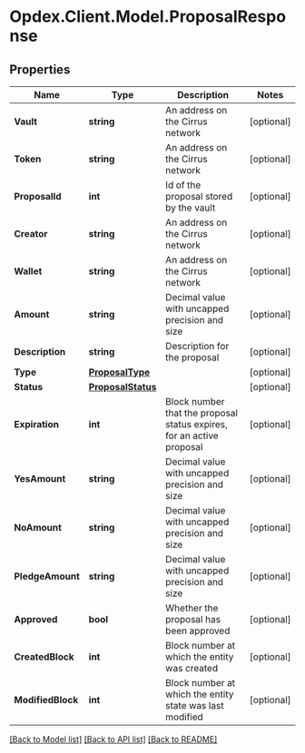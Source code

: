# Opdex.Client.Model.ProposalResponse

## Properties

Name | Type | Description | Notes
------------ | ------------- | ------------- | -------------
**Vault** | **string** | An address on the Cirrus network | [optional] 
**Token** | **string** | An address on the Cirrus network | [optional] 
**ProposalId** | **int** | Id of the proposal stored by the vault | [optional] 
**Creator** | **string** | An address on the Cirrus network | [optional] 
**Wallet** | **string** | An address on the Cirrus network | [optional] 
**Amount** | **string** | Decimal value with uncapped precision and size | [optional] 
**Description** | **string** | Description for the proposal | [optional] 
**Type** | [**ProposalType**](ProposalType.md) |  | [optional] 
**Status** | [**ProposalStatus**](ProposalStatus.md) |  | [optional] 
**Expiration** | **int** | Block number that the proposal status expires, for an active proposal | [optional] 
**YesAmount** | **string** | Decimal value with uncapped precision and size | [optional] 
**NoAmount** | **string** | Decimal value with uncapped precision and size | [optional] 
**PledgeAmount** | **string** | Decimal value with uncapped precision and size | [optional] 
**Approved** | **bool** | Whether the proposal has been approved | [optional] 
**CreatedBlock** | **int** | Block number at which the entity was created | [optional] 
**ModifiedBlock** | **int** | Block number at which the entity state was last modified | [optional] 

[[Back to Model list]](../README.md#documentation-for-models) [[Back to API list]](../README.md#documentation-for-api-endpoints) [[Back to README]](../README.md)


